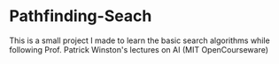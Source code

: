# Pathfinding-Seach
This is a small project I made to learn the basic search algorithms while following Prof. Patrick Winston's lectures on AI (MIT OpenCourseware)
